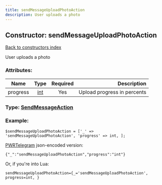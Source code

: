 ```yaml
---
title: sendMessageUploadPhotoAction
description: User uploads a photo
---
```

## Constructor: sendMessageUploadPhotoAction  
[Back to constructors index](index.md)



User uploads a photo

### Attributes:

| Name     |    Type       | Required | Description |
|----------|:-------------:|:--------:|------------:|
|progress|[int](../types/int.md) | Yes|Upload progress in percents|



### Type: [SendMessageAction](../types/SendMessageAction.md)


### Example:

```
$sendMessageUploadPhotoAction = ['_' => 'sendMessageUploadPhotoAction', 'progress' => int, ];
```  

[PWRTelegram](https://pwrtelegram.xyz) json-encoded version:

```
{"_":"sendMessageUploadPhotoAction","progress":"int"}
```


Or, if you're into Lua:  


```
sendMessageUploadPhotoAction={_='sendMessageUploadPhotoAction', progress=int, }

```


